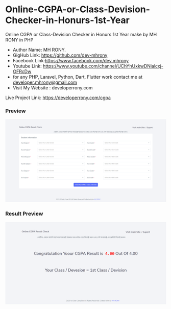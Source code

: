 
<!-- /*!
* Author Name: MH RONY.
* GigHub Link: https://github.com/dev-mhrony
* Facebook Link:https://www.facebook.com/dev.mhrony
* Youtube Link: https://www.youtube.com/channel/UChYhUxkwDNialcxj-OFRcDw
for any PHP, Laravel, Python, Dart, Flutter work contact me at developer.mhrony@gmail.com
* Visit My Website : developerrony.com
*/ -->

# Online-CGPA-or-Class-Devision-Checker-in-Honurs-1st-Year
Online CGPA or Class-Devision Checker in Honurs 1st Year make by MH RONY in PHP


* Author Name: MH RONY.
* GigHub Link: https://github.com/dev-mhrony
* Facebook Link:https://www.facebook.com/dev.mhrony
* Youtube Link: https://www.youtube.com/channel/UChYhUxkwDNialcxj-OFRcDw
* for any PHP, Laravel, Python, Dart, Flutter work contact me at developer.mhrony@gmail.com
* Visit My Website : developerrony.com

Live Project Link: https://developerrony.com/cgpa

### Preview

<img src="frontend.png">


### Result Preview
<img src="result.png">